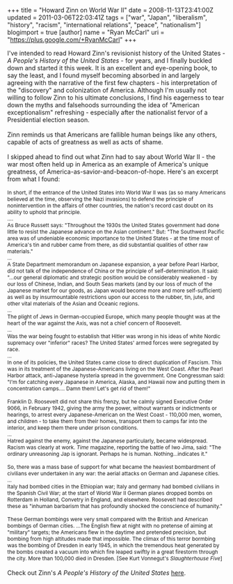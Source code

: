 +++
title = "Howard Zinn on World War II"
date = 2008-11-13T23:41:00Z
updated = 2011-03-06T22:03:41Z
tags = ["war", "Japan", "liberalism", "history", "racism", "international relations", "peace", "nationalism"]
blogimport = true
[author]
	name = "Ryan McCarl"
	uri = "https://plus.google.com/+RyanMcCarl"
+++

I've intended to read Howard Zinn's revisionist history of the United States - <em>A People's History of the United States</em> - for years, and I finally buckled down and started it this week. It is an excellent and eye-opening book, to say the least, and I found myself becoming absorbed in and largely agreeing with the narrative of the first few chapters - his interpretation of the "discovery" and colonization of America. Although I'm usually not willing to follow Zinn to his ultimate conclusions, I find his eagerness to tear down the myths and falsehoods surrounding the idea of "American exceptionalism" refreshing - especially after the nationalist fervor of a Presidential election season.<br /><br />Zinn reminds us that Americans are fallible human beings like any others, capable of acts of greatness as well as acts of shame.<br /><br />I skipped ahead to find out what Zinn had to say about World War II - the war most often held up in America as an example of America's unique greatness, of America-as-savior-and-beacon-of-hope. Here's an excerpt from what I found:<br /><span style="font-size:85%;"><br />In short, if the entrance of the United States into World War II was (as so many Americans believed at the time, observing the Nazi invasions) to defend the principle of nonintervention in the affairs of other countries, the nation's record cast doubt on its ability to uphold that principle.<br />....<br />As Bruce Russett says: "Throughout the 1930s the United States government had done little to resist the Japanese advance on the Asian continent." But: "The Southwest Pacific area was of undeniable economic importance to the United States - at the time most of America's tin and rubber came from there, as did substantial qualities of other raw materials."<br />...<br />A State Department memorandum on Japanese expansion, a year before Pearl Harbor, did not talk of the independence of China or the principle of self-determination. It said: "...our general diplomatic and strategic position would be considerably weakened - by our loss of Chinese, Indian, and South Seas markets (and by our loss of much of the Japanese market for our goods, as Japan would become more and more self-sufficient) as well as by insurmountable restrictions upon our access to the rubber, tin, jute, and other vital materials of the Asian and Oceanic regions.<br />...<br />The plight of Jews in German-occupied Europe, which many people thought was at the heart of the war against the Axis, was not a chief concern of Roosevelt.<br />...<br />Was the war being fought to establish that Hitler was wrong in his ideas of white Nordic supremacy over "inferior" races? The United States' armed forces were segregated by race.<br />...<br />In one of its policies, the United States came close to direct duplication of Fascism. This was in its treatment of the Japanese-Americans living on the West Coast. After the Pearl Harbor attack, anti-Japanese hysteria spread in the government. One Congressman said: "I'm for catching every Japanese in America, Alaska, and Hawaii now and putting them in concentration camps.... Damn them! Let's get rid of them!"<br /><br />Franklin D. Roosevelt did not share this frenzy, but he calmly signed Executive Order 9066, in February 1942, giving the army the power, without warrants or indictments or hearings, to arrest every Japanese-American on the West Coast - 110,000 men, women, and children - to take them from their homes, transport them to camps far into the interior, and keep them there under prison conditions.<br />...<br />Hatred against the enemy, against the Japanese particularly, became widespread. Racism was clearly at work. <em>Time</em> magazine, reporting the battle of Iwo Jima, said: "The ordinary unreasoning Jap is ignorant. Perhaps he is human. Nothing...indicates it."<br /><br />So, there was a mass base of support for what became the heaviest bombardment of civilians ever undertaken in any war: the aerial attacks on German and Japanese cities.<br />...<br />Italy had bombed cities in the Ethiopian war; Italy and germany had bombed civilians in the Spanish Civil War; at the start of World War II German planes dropped bombs on Rotterdam in Holland, Convetry in England, and elsewhere. Roosevelt had described these as "inhuman barbarism that has profoundly shocked the conscience of humanity."<br /><br />These German bombings were very small compared with the British and American bombings of German cities. ...The English flew at night with no pretense of aiming at "military" targets; the Americans flew in the daytime and pretended precision, but bombing from high altitudes made that impossible. The climax of this terror bormbing was the bombing of Dresden in early 1945, in which the tremendous heat generated by the bombs created a vacuum into which fire leaped swiftly in a great firestorm through the city. More than 100,000 died in Dresden. [See Kurt Vonnegut's <em>Slaughterhouse Five</em>]</span><br /><br />Check out Zinn's <em>A People's History of the United States</em> <a href="http://search.barnesandnoble.com/A-Peoples-History-of-the-United-States/Howard-Zinn/e/9780060838652/?itm=1">here</a>.

